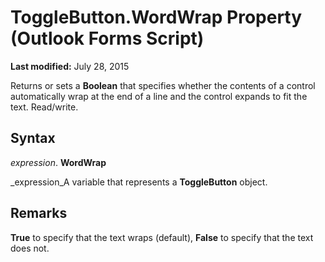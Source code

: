 
# ToggleButton.WordWrap Property (Outlook Forms Script)

 **Last modified:** July 28, 2015

Returns or sets a  **Boolean** that specifies whether the contents of a control automatically wrap at the end of a line and the control expands to fit the text. Read/write.

## Syntax

 _expression_. **WordWrap**

 _expression_A variable that represents a  **ToggleButton** object.


## Remarks

 **True** to specify that the text wraps (default), **False** to specify that the text does not.

